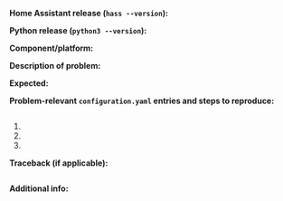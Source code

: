 <!-- READ THIS FIRST:
- Make sure you are running the latest version of Home Assistant before reporting an issue
- Do not report issues for components if you are using custom components
- Frontend (UI) related issues have to be reported here: https://github.com/home-assistant/home-assistant-polymer/issues
- This is fpr bugs only. Feature and enhancement requests should go in our community forum: https://community.home-assistant.io/c/feature-requests
-->
**Home Assistant release (`hass --version`):**


**Python release (`python3 --version`):**
<!--
- Minumum supported version is Python 3.5.3
- If you run Hass.io: "Hass.io"
-->

**Component/platform:**


**Description of problem:**


**Expected:**


**Problem-relevant `configuration.yaml` entries and steps to reproduce:**
```yaml

```

1. 
2. 
3. 

**Traceback (if applicable):**
```bash

```

**Additional info:**

